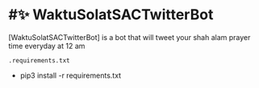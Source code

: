 #✨ WaktuSolatSACTwitterBot
==================================

[WaktuSolatSACTwitterBot] is a bot that will tweet your shah alam prayer time everyday at 12 am 

`.requirements.txt`
- pip3 install -r requirements.txt
